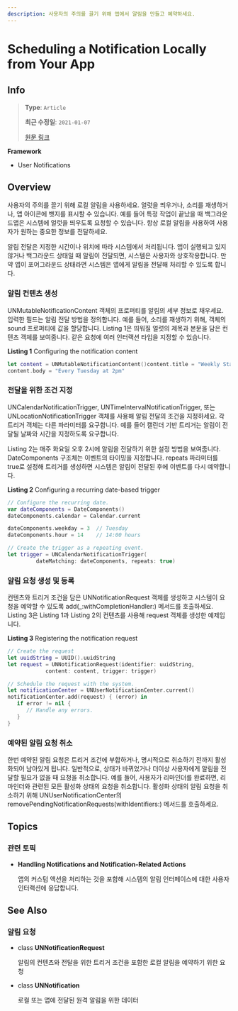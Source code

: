 ```yaml
---
description: 사용자의 주의를 끌기 위해 앱에서 알림을 만들고 예약하세요.
---
```


# Scheduling a Notification Locally from Your App

## Info

> **Type**: `Article`
>
> **최근 수정일**: `2021-01-07`
>
> [원문 링크](https://developer.apple.com/documentation/usernotifications/scheduling_a_notification_locally_from_your_app)

**Framework**

* User Notifications

## Overview

사용자의 주의를 끌기 위해 로컬 알림을 사용하세요. 얼럿을 띄우거나, 소리를 재생하거나, 앱 아이콘에 뱃지를 표시할 수 있습니다. 예를 들어 특정 작업이 끝났을 때 백그라운드앱은 시스템에 얼럿을 띄우도록 요청할 수 있습니다. 항상 로컬 알림을 사용하여 사용자가 원하는 중요한 정보를 전달하세요.

알림 전달은 지정한 시간이나 위치에 따라 시스템에서 처리됩니다. 앱이 실행되고 있지 않거나 백그라운드 상태일 때 알림이 전달되면, 시스템은 사용자와 상호작용합니다. 만약 앱이 포어그라운드 상태라면 시스템은 앱에게 알림을 전달해 처리할 수 있도록 합니다.

### 알림 컨텐츠 생성

UNMutableNotificationContent 객체의 프로퍼티를 알림의 세부 정보로 채우세요. 입력한 필드는 알림 전달 방법을 정의합니다. 예를 들어, 소리를 재생하기 위해, 객체의 sound 프로퍼티에 값을 할당합니다. Listing 1은 띄워질 얼럿의 제목과 본문을 담은 컨텐츠 객체를 보여줍니다. 같은 요청에 여러 인터랙션 타입을 지정할 수 있습니다.

**Listing 1** Configuring the notification content

```swift
let content = UNMutableNotificationContent()content.title = "Weekly Staff Meeting"
content.body = "Every Tuesday at 2pm"
```

### 전달을 위한 조건 지정

UNCalendarNotificationTrigger, UNTimeIntervalNotificationTrigger, 또는 UNLocationNotificationTrigger 객체를 사용해 알림 전달의 조건을 지정하세요. 각 트리거 객체는 다른 파라미터를 요구합니다. 예를 들어 캘린더 기반 트리거는 알림이 전달될 날짜와 시간을 지정하도록 요구합니다.

Listing 2는 매주 화요일 오후 2시에 알림을 전달하기 위한 설정 방법을 보여줍니다. DateComponents 구조체는 이벤트의 타이밍을 지정합니다. repeats 파라미터를 true로 설정해 트리거를 생성하면 시스템은 알림이 전달된 후에 이벤트를 다시 예약합니다.

**Listing 2** Configuring a recurring date-based trigger

```swift
// Configure the recurring date.
var dateComponents = DateComponents()
dateComponents.calendar = Calendar.current

dateComponents.weekday = 3  // Tuesday
dateComponents.hour = 14    // 14:00 hours

// Create the trigger as a repeating event.    
let trigger = UNCalendarNotificationTrigger(
         dateMatching: dateComponents, repeats: true)
```

### 알림 요청 생성 및 등록

컨텐츠와 트리거 조건을 담은 UNNotificationRequest 객체를 생성하고 시스템이 요청을 예약할 수 있도록 add\(\_:withCompletionHandler:\) 메서드를 호출하세요. Listing 3은 Listing 1과 Listing 2의 컨텐츠를 사용해 request 객체를 생성한 예제입니다.

**Listing 3** Registering the notification request

```swift
// Create the request
let uuidString = UUID().uuidString
let request = UNNotificationRequest(identifier: uuidString, 
            content: content, trigger: trigger)

// Schedule the request with the system.
let notificationCenter = UNUserNotificationCenter.current()
notificationCenter.add(request) { (error) in
   if error != nil {
      // Handle any errors.
   }
}
```

### 예약된 알림 요청 취소

한번 예약된 알림 요청은 트리거 조건에 부합하거나, 명시적으로 취소하기 전까지 활성화되어 남아있게 됩니다. 일반적으로, 상태가 바뀌었거나 더이상 사용자에게 알림을 전달할 필요가 없을 때 요청을 취소합니다. 예를 들어, 사용자가 리마인더를 완료하면, 리마인더와 관련된 모든 활성화 상태의 요청을 취소합니다. 활성화 상태의 알림 요청을 취소하기 위해 UNUserNotificationCenter의 removePendingNotificationRequests\(withIdentifiers:\) 메서드를 호출하세요.

## Topics

### 관련 토픽

* **Handling Notifications and Notification-Related Actions**

  앱의 커스텀 액션을 처리하는 것을 포함해 시스템의 알림 인터페이스에 대한 사용자 인터랙션에 응답합니다.

## See Also

### 알림 요청

* class **UNNotificationRequest**

  알림의 컨텐츠와 전달을 위한 트리거 조건을 포함한 로컬 알림을 예약하기 위한 요청

* class **UNNotification**

  로컬 또는 앱에 전달된 원격 알림을 위한 데이터

